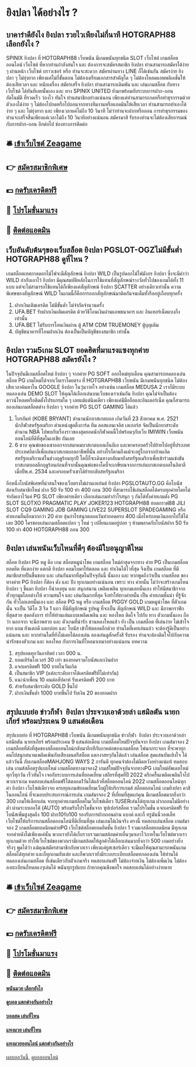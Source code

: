 # ยิงปลา ได้อย่างไร ?
## บาคาร่าดียังไง ยิงปลา รวยไวเพียงไม่กี่นาที HOTGRAPH88 เลือกยังไง ?
SPINIX ยิงปลา ที่ HOTGRAPH88 เว็บพนัน มีเกมพนันทุกชนิด SLOT เว็บไซต์ เกมสล็อตออนไลน์ เว็บไซต์ ที่หากท่านกำลังสนใจ และ ต้องการจะสมัครสมาชิก ยิงปลา ท่านสามารถสมัครได้ง่าย ๆ ผ่านหน้า เว็บไซต์ บราวเซอร์ หรือ ท่านจะสะดวก สมัครผ่านทาง LINE ก็ได้เช่นกัน สมัครง่าย ยิงปลา ๆ ไม่ยุ่งยาก เพียงแค่ไม่กี่ขั้นตอน ไม่ต้องเตรียมเอกสารสำคัญใด ๆ ไม่ต้องโหลดแอพพลิเคชั่นให้ต้องเสียเวลา และ หนักเครื่อง สมัครเสร็จ ยิงปลา ท่านสามารถเดิมพัน และ เล่นเกมสล็อต กับทาง เว็บไซต์ ได้ทันทีเลยนั้นเอง และ ทาง SPINIX UNITED ยังมาพร้อมกับระบบการฝาก-ถอน อัตโนมัติ ที่รวดเร็ว ว่องไว ทันใจ ท่านสมาชิกอย่างแน่นอน เพียงแค่ท่านสามารถกดหรือทำธุรกรรมด้วย ตัวเองได้ง่าย ๆ ไม่ต้องไปกดหรือไปถอนจากทางทีมงานหรือแอดมินให้เสียเวลา ท่านสามารถทำเองได้ง่าย ๆ และ ไม่ยุ่งยาก และ เพียงเวลาแค่ไม่ถึง 10 วินาที ไม่ว่าท่านจะฝากหรือถอน การทำธุรกรรมของท่านจะเสร็จสิ้นเพียงแค่เวลาไม่ถึง 10 วินาทีอย่างแน่นอน สมัครมาสิ รับรองท่านจะไม่ต้องเสียอารมณ์ กับการฝาก-ถอน อีกต่อไป
ช่องทางการติดต่อ

## 🛎 [เข้าเว็บไซต์ Zeagame](https://bit.ly/3SdLNi2)
## 👉 [สมัครสมาชิกพิเศษ](https://bit.ly/3SdLNi2)
## 💵 [กดรับเครดิตฟรี](https://bit.ly/3dyRKHj)
## 👑 [โปรโมชั่นมาแรง](https://bit.ly/3dyRKHj)
## 📱 [ติดต่อแอดมิน](https://bit.ly/3dyRKHj)

## เว็บอันดับต้นๆของเว็บสล็อต ยิงปลา PGSLOT-OGZไม่มีขั้นต่ำ HOTGRAPH88 ดูที่ไหน ?
เกมสล็อตเทศกาลดอกไม้ไฟจะมีสัญลักษณ์ ยิงปลา WILD เป็นรูปดอกไม้ไฟมังกร ยิงปลา ซึ่งจะมีคำว่า WILD กำกับเอาไว้ ยิงปลา มีคุณสมบัติหลักในการใช้แทนที่สัญลักษณ์รางวัลทั่วไปของเกมได้ทั้ง 11 แบบ แต่จะไม่สามารถใช้แทนได้ก็เพียงแค่สัญลักษณ์ ยิงปลา SCATTER อย่างเดียวเท่านั้น ความพิเศษของสัญลักษณ์ WILD ในเกมนี้ก็คือการออกสัญลักษณ์มาติดกันจนเต็มทั้งรีลอยู่เกือบทุกครั้ง
1. ฝากเงินเติมเครดิต ไม่มีขั้นต่ำ ไม่จำกัดจำนวนครั้ง
2. UFA.BET รับฝากเงินเติมเครดิต ด้วยวิธีโอนเงินผ่านแอพธนาคาร และ อินเทอร์เน็ตแบงกิ้ง เท่านั้น
3. UFA.BET ไม่รับการโอนเงินผ่าน ตู้ ATM CDM TRUEMONEY ตู้บุญเติม
4. บัญชีธนาคารที่โอนฝากเงิน ต้องเป็นเป็นบัญชีของสมาชิก เท่านั้น

## ยิงปลา รวม5เกม SLOT ยอดฮิตที่มาแรงแซงทุกค่าย HOTGRAPH88 สมัครยังไง ?
ในปัจจุบันมีเกมสล็อตใหม่ ยิงปลา ๆ จากค่าย PG SOFT ออกใหม่ทุกเดือน คุณสามารถทดลองเล่นสล็อต PG เกมใหม่ได้จากเว็บเราโดยตรง ที่ HOTGRAPH88 เว็บพนัน มีเกมพนันทุกชนิด ไม่ต้องเสียเวลาค้นหาใน GOOGLE ยิงปลา ในวุ่นวายใจ อย่างเช่น เกมสล็อต MEDUSA 2 เราก็มีระบบทดลองเล่น DEMO SLOT ให้คุณได้เลือกเล่นบนเว็บของเราเช่นกัน ยิงปลา คุณไม่จำเป็นต้องดาวน์โหลดหรือติดตั้งโปรแกรมใด ๆ เลยแม้แต่นิดเดียว เพียงแค่มีมือถือและอินเตอร์เน็ต คุณก็สามารถลองเล่นเกมสล็อตต่าง ยิงปลา ๆ จากค่าย PG SLOT GAMING ได้แล้ว
1. ไบรอันท์ (KOBE BRYANT) ตำนานนักบาสเกตบอล เกิดวันที่ 23 สิงหาคม พ.ศ. 2521 นักกีฬาสหรัฐอเมริกา ตำแหน่งชูตติ้งการ์ด ทีม ลอสแอนเจลิส เลเกอร์ส จัดเป็นนักบาสระดับตำนาน NBA ไปพบกับเรื่องราวของสุดยอดนักกีฬาคนนี้ไปพร้อมๆกับเว็บ IMIWIN เว็บพนันออนไลน์ที่ดีที่สุดในเอเชีย กันเลย
2. 6 ขวบ คุณพ่อของเขาออกจากสมาคมบาสเกตบอลเอ็นบีเอ และพาครอบครัวไปย้ายไปอยู่ที่ประเทศประเทศอิตาลีเพื่อเล่นบาสเกตบอลอาชีพที่นั่น อย่างไรก็ตามถึงแม้จะอยู่ไกลจากบ้านเกิดสหรัฐอเมริกาแต่ในช่วงฤดูร้อนทุกปี โคบี้ก็จะเดินทางกลับมายังสหรัฐอเมริกาเพื่อเข้าร่วมแข่งขันบาสเกตบอลลีกฤดูร้อนก่อนที่จากนั้นคุณพ่อของโคบี้จะเกษียณจากการเล่นบาสเกตบอลในอิตาลีเมื่อปีพ.ศ. 2534 และครอบครัวเขาได้ย้ายกลับสหรัฐอเมริกา

อีกหนึ่งโบนัสพิเศษที่น่าสนใจของเว็บตรงไม่ผ่านเอเย่นต์ ยิงปลา PGSLOTAUTO.GG คือโบนัสต้อนรับสมาชิกใหม่ ฝาก 50 รับ 100 ทํา 400 ถอน 300 ที่สามารถใช้เล่นสล็อตได้ครบทุกค่ายโดยไม่จำกัดเอาไว้แค่ PG SLOT เพียงค่ายเดียว เลือกเล่นเกมทำกำไรสนุก ๆ กันได้ทั้งค่ายเกมดัง PG SLOT SLOTXO PRAGMATIC PLAY JOKER123 HOTGRAPH88 ฮอตกราฟ88 JILI SLOT CQ9 GAMING JDB GAMING LIVE22 SUPERSLOT SPADEGAMING หรือค่ายเกมอื่นอีกมากกว่า 20 ค่าย ลุ้นกำไรสนุกตลอดวันทำยอดครบ 400 เมื่อไหร่ถอนเงินออกไปใช้ได้เลย 300 ใครชอบเล่นเกมสล็อตแปลก ๆ ใหม่ ๆ เปลี่ยนเกมอยู่บ่อย ๆ ห้ามพลาดกับโบนัสฝาก 50 รับ 100 ทํา 400 HOTGRAPH88 ถอน 300

## ยิงปลา เล่นพนันเว็บไหนที่ดีๆ ต้องมีใบอนุญาติไหม
สล็อต ยิงปลา PG หมู คือ เกม สล็อตหมูนำโชค เกมสล็อต ใหม่ล่าสุดจากทาง ค่าย PG เป็นเกมสล็อต ยอดฮิต ที่แตกง่าย แตกดี ยิงปลา คอมโบมาให้ตลอด และ ทำเงินได้ไวที่สุด จึงเป็น เกมสล็อต ที่มีสมาชิกสายปั่นชื่นชอบ และ เล่นกันมากที่สุดในปัจจุบันนี้ นั้นเอง และ หากพูดถึงว่าเป็น เกมสล็อต ของทางค่าย PG ยิงปลา ก็ต้อง ดัง และ ปัง ทุกเกมอย่างแน่นอน เพราะ ทาง ค่ายนั้น ไม่ว่าจะสร้างเกมไหน ยิงปลา ๆ ขึ้นมา ยิงปลา ก็น่าลงทุน และ สนุกสนาน เพลิดเพลิน ทุกเกมเลยนั้นเอง ทำให้มีสมาชิกจากทั่วทุกมุมโลกต่างให้ ความสนใจ และ เล่นกันมากที่สุด จึงทำให้ทางค่ายนั้น เป็น ค่ายเกมชั้นนำ ที่รู้จักกัน ทั่วโลกเลยนั้นเอง และ สล็อต PG หมู หรือ เกมสล็อต PIGGY GOLD เกมหมูนำโชค ที่ตัวเกมนั้น จะเป็น วิดีโอ 3 รีล 1 แถว ที่มีสัญลักษณ์ รูปหมู ที่จะเป็น สัญลักษณ์ WILD และ มีภาพกราฟิก ที่สุดสวย สุดอลังการ ทำให้ท่านเล่นแบบเพลิดเพลิน และ หลงใหล ติดใจ ไปกับ ทาง ตัวเกมนั้นเอง ถือ ว่า นอกจาก จะมีภาพสวย และ ตัวเกมที่น่ารัก ชวนหลงใหลแล้ว ยัง เป็น เกมสล็อต ที่เล่นง่าย ไม่เข้าใจยาก แถม ยังแตกดี แตกบ่อย และ โบนัส เข้าให้ตลอดอีกด้วย ท่านใดที่เคยเล่นแล้ว จะต้องรู้ดีเป็นอย่างแน่นอน และ หากท่านใดที่ยังไม่เคยได้ลองเล่น ลองเล่นดูสักครั้งสิ รับรอง ท่านจะต้องติดใจไปกับความน่ารักของตัวเกม และ หลงใหล กับการเงินที่ไหลมาเทมาอย่างแน่นอน
บทความ
1. สรุปยอดทุกวันอาทิตย์ เวลา 000 น.
2. ยอดเทิร์นโอเวอร์ 30 เท่า ของยอดรวมโบนัสและเงินฝาก
3. แจกเครดิตฟรี 100 บาทในวันเกิด
4. เป็นสมาชิก VIP (แต่ละระดับอาจได้เครดิตฟรีที่ไม่เท่ากัน)
5. แนะนำเพื่อน 10 คนต่อสัปดาห์ รับเครดิตฟรี 200 บาท
6. สำหรับสมาชิกระดับ GOLD ขึ้นไป
7. ฝากเงินขั้นต่ำ 1000 บาทขึ้นไป รับเงิน 20 ของยอดฝาก

## สรุปแบบย่อ ข่าวกีฬา  ยิงปลา ประจวบเอาด้วยล่า แฮมิลตัน นายกเกียร์ พร้อมประเคน 9 แสนต่อเดือน
สรุปแบบย่อ ที่ HOTGRAPH88 เว็บพนัน มีเกมพนันทุกชนิด ข่าวกีฬา  ยิงปลา ประจวบเอาด้วยล่า แฮมิลตัน นายกเกียร์ พร้อมประเคน 9 แสนต่อเดือน เกมสล็อตใหม่ปัจจุบันจาก ยิงปลา เกมส์มาจอง 2 เกมสล็อตที่ดังที่สุดของสล็อตออนไลน์กลับมาอีกทีกับภาคต่อของเกมสล็อต ไพ่นกกระจอก ที่จะพาทุกคนไปสนุกสนานเพลิดเพินกับเสียงดนตรีสล็อต แตกงาสยๆกันได้แล้ว เล่นสล็อต สุดแสนบันเทิงใจ ได้แล้ววันนี้ กับเกมสล็อตMAHJONG WAYS 2 การันตี ทุกคนจำต้องไม่ผิดหวังอย่างแน่แท้ ทดสอบเล่น เกมส์สล็อตรูปแบบใหม่ เกมสล็อตทางมาจอง2 เกมส์ใหม่ปัจจุบันจากทางPG เกมใหม่อัพเดทใหม่ทุกวี่ทุกวัน เร็วทันใจ เจอกับระบบการเล่นที่ยอดเยี่ยม เสถียรที่สุดที่ปี 2022 ครึกครื้นเพลิดเพลินใจไปพวกเราเกม ทดสอบเล่นสล็อตฟรีได้ตลอด1วันได้แล้วที่สล็อตออนไลน์ 2022 เกมสล็อตออนไลน์ทุกค่า ยิงปลา เว็บไซต์เดียวจบ ครบทุกเกมส์ยอดเยี่ยมเว็บผู้ให้บริการเกมส์ สล็อตออนไลน์ เกมยิงปลา คาสิโนออนไลน์ ที่จะมอบประสบการณ์การเล่น เกมส์มาจอง 2 ที่เยี่ยมที่สุดแก่คุณ มีเกมสล็อตมากยิ่งกว่า 300 เกมให้เลือกเล่น จากทุกค่ายเกมสล็อตในเว็บไซต์เดียว 1USERเล่นได้ทุกเกม ฝากถอนไม่มีอย่างต่ำ ผ่านระบบออโต้ (AUTO) พร้อมรับโปรโมชั่นจาก ซุปเปอร์สล็อต รวมโปรโมชั่น แจกเครดิตฟรี รับโบนัสเพิ่มสูงสุดถึง 100 ฝาก10รับ100 รองรับการฝากถอนผ่าน แบงค์ และก็ ทรูมันนี่วอลเล็ท เว็บไซต์ให้บริการเกมสล็อตออนไลน์ที่ดีเยี่ยมที่สุด เล่นเกมได้เงินจริง ตรงนี้ ทดสอบเล่นสล็อต เกมส์มาจอง 2 เกมสล็อตยอดนิยมค่ายPG เว็บไซต์สล็อตยอดฮิตชั้น ยิงปลา 1 รวมเกสล็อตยอดนิยม มีทุกเกมจากค่ายดังไม่เพียงแค่นั้น พวกเรายังได้เก็บรวบรวมเกมสล้อตค่ายอื่นๆมาเอาไว้ภายในเว็บไซต์พวกเราทุกเกมด้วย ทำให้เว็บไซต์ของพวกเรามีเกมสล้อตให้ลูกค้าได้เลือกเล่นมากยิ่งกว่า 500 เกมอย่างยิ่งจริงๆ พูดได้ว่า แม้คุณสมัครสามาชิกกับพวกเรา เพียงแค่ยูสเซอร์เดียว จะมีผลให้คุณสามารถพนันเกมสล็อตได้ทุกค่าย และก็ทุกเกมกับเล่ย และก็พวกเรายังมีระบบระเบียบสล็อตทกลองเล่น ให้ท่านได้ทดลองเล่นเกมสล็อต ที่เช่นเดียวกับตัวเกมจริง ทดสอบเล่นฟรี ไม่ต้องจ่ายเงิน ไม่ต้องเพิ่มเงิน ไม่ต้องลงทะเบียนก็ทดลแงๆเล่นได้ พนันทุกรูปแบบ ถ้าหากคุณพึงพอใจ ทดสอบเล่นได้อย่างง่ายดาย

## 🛎 [เข้าเว็บไซต์ Zeagame](https://bit.ly/3SdLNi2)
## 👉 [สมัครสมาชิกพิเศษ](https://bit.ly/3SdLNi2)
## 💵 [กดรับเครดิตฟรี](https://bit.ly/3dyRKHj)
## 👑 [โปรโมชั่นมาแรง](https://bit.ly/3dyRKHj)
## 📱 [ติดต่อแอดมิน](https://bit.ly/3dyRKHj)

#### [พนันมวย เลือกยังไง](https://atom.io/themes/พนันมวย%20เลือกยังไง)
#### [ดูบอล แตกต่างกันอย่างไร](https://atom.io/themes/ดูบอล%20แตกต่างกันอย่างไร)
#### [บอลสด เล่นที่ไหน](https://atom.io/themes/บอลสด%20เล่นที่ไหน)
#### [แทงมวย เล่นที่ไหน](https://atom.io/themes/แทงมวย%20เล่นที่ไหน)
#### [แทงมวยออนไลน์ แตกต่างกันอย่างไร](https://atom.io/themes/แทงมวยออนไลน์%20แตกต่างกันอย่างไร)

[ผลบอลวันนี้](https://siamsport.tv "ผลบอลวันนี้"), [ดูบอลออนไลน์](https://siamsport.tv/ดูบอลสด "ดูบอลออนไลน์")